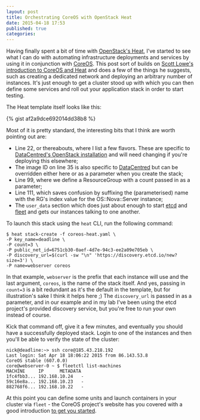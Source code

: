 ```yaml
---
layout: post
title: Orchestrating CoreOS with OpenStack Heat
date: 2015-04-18 17:53
published: true
categories:
---
```


Having finally spent a bit of time with [OpenStack's Heat](https://wiki.openstack.org/wiki/Heat), I've started to see what I can do with automating infrastructure deployments and services by using it in conjunction with [CoreOS](http://coreos.org). This post sort of builds on [Scott Lowe's introduction to CoreOS and Heat](http://blog.scottlowe.org/2014/08/13/deploying-coreos-on-openstack-using-heat/) and does a few of the things he suggests, such as creating a dedicated network and deploying an arbitrary number of instances.  It's just enough to get a cluster stood up with which you can then define some services and roll out your application stack in order to start testing.

The Heat template itself looks like this:

{% gist af2a9dce692014dd38b8 %}

Most of it is pretty standard, the interesting bits that I think are worth pointing out are:

* Line 22, or thereabouts, where I list a few flavors.  These are specific to [DataCentred's OpenStack installation](http://www.datacentred.co.uk/on-demand-compute/) and will need changing if you're deploying this elsewhere;
* The image ID on line 35 is also specific to [DataCentred](http://www.datacentred.co.uk) but can be overridden either here or as a parameter when you create the stack;
* Line 99, where we define a ResourceGroup with a count passed in as a parameter;
* Line 111, which saves confusion by suffixing the (parameterised) name with the RG's index value for the OS::Nova::Server instance;
* The `user_data` section which does just about enough to start [etcd](https://coreos.com/etcd/) and [fleet](https://github.com/coreos/fleet) and gets our instances talking to one another.


To launch this stack using the `heat` CLI, run the following command:

```
$ heat stack-create -f coreos-heat.yaml \
-P key_name=deadline \
-P count=3 \
-P public_net_id=6751cb30-0aef-4d7e-94c3-ee2a09e705eb \
-P discovery_url=$(curl -sw "\n" 'https://discovery.etcd.io/new?size=3') \
-P name=webserver coreos
```

In that example, `webserver` is the prefix that each instance will use and the last argument, `coreos`, is the name of the stack itself.  And yes, passing in `count=3` is a bit redundant as it's the default in the template, but for illustration's sake I think it helps here ;) The `discovery_url` is passed in as a parameter, and in our example and in my lab I've been using the etcd project's provided discovery service, but you're free to run your own instead of course.

Kick that command off, give it a few minutes, and eventually you should have a successfully deployed stack.  Login to one of the instances and then you'll be able to verify the state of the cluster:

```
nick@deadline:~> ssh core@185.43.218.192
Last login: Sat Apr 18 18:06:22 2015 from 86.143.53.8
CoreOS stable (607.0.0)
core@webserver-0 ~ $ fleetctl list-machines
MACHINE		IP		METADATA
1fc4fbb3...	192.168.10.24	-
59c16e8a...	192.168.10.23	-
882768f6...	192.168.10.22	-
```

At this point you can define some units and launch containers in your cluster via `fleet` - the CoreOS project's website has you covered with a good introduction [to get you started](https://coreos.com/docs/launching-containers/launching/launching-containers-fleet/).
